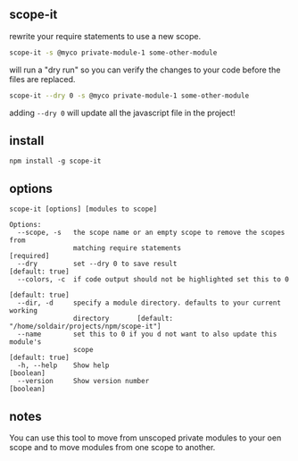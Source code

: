 
scope-it
--------

rewrite your require statements to use a new scope.

```sh
scope-it -s @myco private-module-1 some-other-module 
```
will run a "dry run" so you can verify the changes to your code before the files are replaced.

```sh
scope-it --dry 0 -s @myco private-module-1 some-other-module 
```
adding `--dry 0` will update all the javascript file in the project!

## install

```
npm install -g scope-it
```

## options

```
scope-it [options] [modules to scope]

Options:
  --scope, -s   the scope name or an empty scope to remove the scopes from
                matching require statements                           [required]
  --dry         set --dry 0 to save result                       [default: true]
  --colors, -c  if code output should not be highlighted set this to 0
                                                                 [default: true]
  --dir, -d     specify a module directory. defaults to your current working
                directory       [default: "/home/soldair/projects/npm/scope-it"]
  --name        set this to 0 if you d not want to also update this module's
                scope                                            [default: true]
  -h, --help    Show help                                              [boolean]
  --version     Show version number                                    [boolean]

```

## notes
  
You can use this tool to move from unscoped private modules to your oen scope and to move modules from one scope to another.

